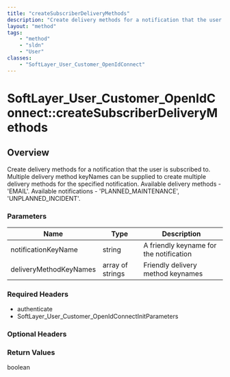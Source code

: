 ```yaml
---
title: "createSubscriberDeliveryMethods"
description: "Create delivery methods for a notification that the user is subscribed to. Multiple delivery method keyNames can be supp... "
layout: "method"
tags:
    - "method"
    - "sldn"
    - "User"
classes:
    - "SoftLayer_User_Customer_OpenIdConnect"
---
```

# SoftLayer_User_Customer_OpenIdConnect::createSubscriberDeliveryMethods
## Overview 
Create delivery methods for a notification that the user is subscribed to. Multiple delivery method keyNames can be supplied to create multiple delivery methods for the specified notification. Available delivery methods - 'EMAIL'. Available notifications - 'PLANNED_MAINTENANCE', 'UNPLANNED_INCIDENT'. 

### Parameters 
|Name | Type | Description |
| --- | --- | --- |
|notificationKeyName| string| A friendly keyname for the notification|
|deliveryMethodKeyNames| array of strings| Friendly delivery method keynames|


### Required Headers
* authenticate
* SoftLayer_User_Customer_OpenIdConnectInitParameters

### Optional Headers

### Return Values
boolean

